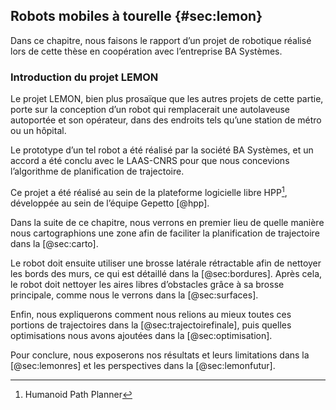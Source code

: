 ## Robots mobiles à tourelle {#sec:lemon}

Dans ce chapitre, nous faisons le rapport d’un projet de robotique réalisé lors de cette thèse en coopération avec
l’entreprise BA Systèmes.

### Introduction du projet LEMON

Le projet LEMON, bien plus prosaïque que les autres projets de cette partie, porte sur la conception d’un robot qui
remplacerait une autolaveuse autoportée et son opérateur, dans des endroits tels qu’une station de métro ou un hôpital.

Le prototype d’un tel robot a été réalisé par la société BA Systèmes, et un accord a été conclu avec le LAAS-CNRS pour
que nous concevions l’algorithme de planification de trajectoire.

Ce projet a été réalisé au sein de la plateforme logicielle libre HPP[^7], développée au sein de l’équipe Gepetto
[@hpp].

[^7]: Humanoid Path Planner

Dans la suite de ce chapitre, nous verrons en premier lieu de quelle manière nous cartographions une zone afin de
faciliter la planification de trajectoire dans la [@sec:carto].

Le robot doit ensuite utiliser une brosse latérale rétractable afin de nettoyer les bords des murs, ce qui est détaillé
dans la [@sec:bordures]. Après cela, le robot doit nettoyer les aires libres d’obstacles grâce à sa brosse principale,
comme nous le verrons dans la [@sec:surfaces].

Enfin, nous expliquerons comment nous relions au mieux toutes ces portions de trajectoires dans la
[@sec:trajectoirefinale], puis quelles optimisations nous avons ajoutées dans la [@sec:optimisation].

Pour conclure, nous exposerons nos résultats et leurs limitations dans la [@sec:lemonres] et les perspectives dans la
[@sec:lemonfutur].
